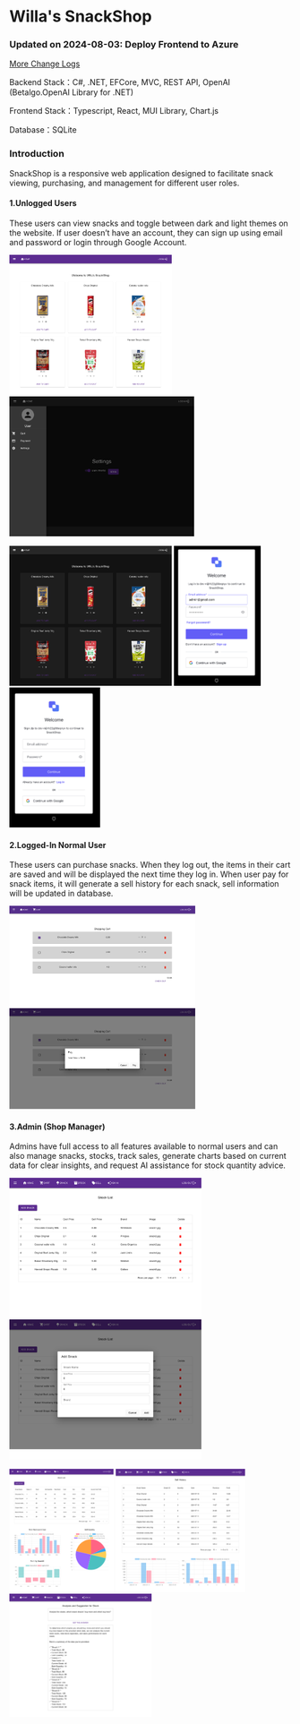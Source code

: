 # Willa's SnackShop 
### Updated on 2024-08-03: Deploy Frontend to Azure 
[More Change Logs](https://github.com/Willa2023/SnackShop/wiki/Change-Logs)

Backend Stack：C#, .NET, EFCore, MVC, REST API, OpenAI (Betalgo.OpenAI Library for .NET)

Frontend Stack：Typescript, React, MUI Library, Chart.js

Database：SQLite

### Introduction
SnackShop is a responsive web application designed to facilitate snack viewing, purchasing, and management for different user roles.

#### 1.Unlogged Users
These users can view snacks and toggle between dark and light themes on the website. If user doesn’t have an account, they can  sign up using email and password or login through Google Account.

<p>
<img height="250" alt="Introduction1" src="https://github.com/Willa2023/SnackShop/blob/main/frontend/public/IntroImage/Introduction1.png?raw=true">
<img height="250" alt="Introduction2" src="https://github.com/Willa2023/SnackShop/blob/main/frontend/public/IntroImage/Introduction2.png?raw=true">
</p>

<p>
<img height="250" alt="Introduction3" src="https://github.com/Willa2023/SnackShop/blob/main/frontend/public/IntroImage/Introduction3.png?raw=true">
<img height="250" alt="Introduction4" src="https://github.com/Willa2023/SnackShop/blob/main/frontend/public/IntroImage/Introduction4.png?raw=true">
<img height="250" alt="Introduction5" src="https://github.com/Willa2023/SnackShop/blob/main/frontend/public/IntroImage/Introduction5.png?raw=true">
</p>

#### 2.Logged-In Normal User
These users can purchase snacks. When they log out, the items in their cart are saved and will be displayed the next time they log in.
When user pay for snack items, it will generate a sell history for each snack, sell information will be updated in database.

<p>
<img height="180" alt="Introduction6" src="https://github.com/Willa2023/SnackShop/blob/main/frontend/public/IntroImage/Introduction6.png?raw=true">
<img height="180" alt="Introduction7" src="https://github.com/Willa2023/SnackShop/blob/main/frontend/public/IntroImage/Introduction7.png?raw=true">
</p>

#### 3.Admin (Shop Manager)
Admins have full access to all features available to normal users and can also manage snacks, stocks, track sales, generate charts based on current data for clear insights, and request AI assistance for stock quantity advice.

<p>
<img height="250" alt="Introduction8" src="https://github.com/Willa2023/SnackShop/blob/main/frontend/public/IntroImage/Introduction8.png?raw=true">
<img height="250" alt="Introduction9" src="https://github.com/Willa2023/SnackShop/blob/main/frontend/public/IntroImage/Introduction9.png?raw=true">
</p>

<p>
<img height="220" alt="Introduction10" src="https://github.com/Willa2023/SnackShop/blob/main/frontend/public/IntroImage/Introduction10.png?raw=true">
<img height="220" alt="Introduction11" src="https://github.com/Willa2023/SnackShop/blob/main/frontend/public/IntroImage/Introduction11.png?raw=true">
<img height="220" alt="Introduction12" src="https://github.com/Willa2023/SnackShop/blob/main/frontend/public/IntroImage/Introduction12.png?raw=true">
</p>






